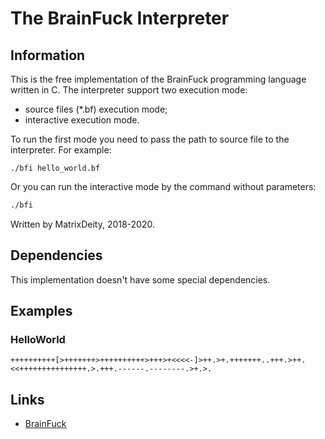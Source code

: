 # The BrainFuck Interpreter

## Information

This is the free implementation of the BrainFuck programming language written in C. The interpreter support two execution mode:

* source files (*.bf) execution mode;
* interactive execution mode.  

To run the first mode you need to pass the path to source file to the interpreter. For example:

```bush
./bfi hello_world.bf
```

Or you can run the interactive mode by the command without parameters:

```bash
./bfi
```

Written by MatrixDeity, 2018-2020.

## Dependencies

This implementation doesn't have some special dependencies.

## Examples

### HelloWorld

```bush
++++++++++[>+++++++>++++++++++>+++>+<<<<-]>++.>+.+++++++..+++.>++.<<+++++++++++++++.>.+++.------.--------.>+.>.
```

## Links

* [BrainFuck](https://en.wikipedia.org/wiki/Brainfuck)

